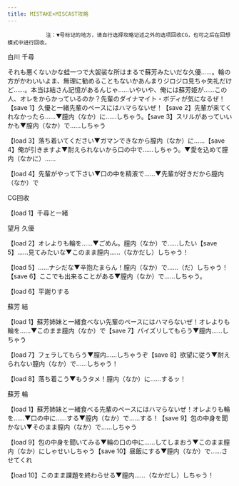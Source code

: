 ```yaml
---
title: MISTAKE×MISCAST攻略
---
```


                注：▼号标记的地方，请自行选择攻略记述之外的选项回收CG，也可之后在回想模式中进行回收。

白川 千尋

それも悪くないかな蛙一つで大袈裟な所はまるで蘇芳みたいだな久優……。輪の方がかわいいよま、無理に勧めることもないかあんまりジロジロ見ちゃ失礼だけど……。本当は結さん記憶があるんじゃ……いやいや、俺には蘇芳姫が……この人、オレをからかっているのか？先輩のダイナマイト・ボディが気になるぜ！【save 1】久優と一緒先輩のペースにはハマらないぜ！【save 2】先輩が来てくれなかったら……▼膣内（なか）に……しちゃう。【save 3】スリルがあっていいかも▼膣内（なか）で……しちゃう

【load 3】落ち着いてください▼ガマンできなから膣内（なか）に……【save 4】俺が引きますよ▼耐えられないから口の中で……しちゃう。▼愛を込めて膣内（なかに）……

【load 4】先輩がやって下さい▼口の中を精液で……▼先輩が好きだから膣内（なか）で

CG回收

【load 1】千尋と一緒

望月 久優

【load 2】オレよりも輪を……▼ごめん。膣内（なか）で……したい【save 5】……見てみたいな▼このまま膣内……（なかだし）しちゃう！

【load 5】……ナシだな▼辛抱たまらん！膣内（なか）で……（だ）しちゃう！【save 6】ここでも出来ることがある▼膣内（なか）で……しちゃう。

【load 6】平謝りする

蘇芳 結

【load 1】蘇芳姉妹と一緒食べない先輩のペースにはハマらないぜ！オレよりも輪を……▼このまま膣内（なか）で【save 7】パイズリしてもらう▼膣内……しちゃう

【load 7】フェラしてもらう▼膣内……しちゃうぞ【save 8】欲望に従う▼耐えられない膣内（なか）で……しちゃう！

【load 8】落ち着こう▼もうタメ！膣内（なか）に……するッ！

蘇芳 輪

【load 1】蘇芳姉妹と一緒食べる先輩のペースにはハマらないぜ！オレよりも輪を……▼口の中に……する▼膣内（なか）で……する！【save 9】包の中身を聞かない▼そのまま膣内（なか）で……しちゃう

【load 9】包の中身を聞いてみる▼輪の口の中に……してしまおう▼このまま膣内（なか）にしゃせいしちゃう【save 10】昼飯にする▼膣内（なか）で……させてくれ

【load 10】このまま課題を終わらせる▼膣内……（なかだし）しちゃう！
              

